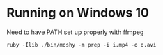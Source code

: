 # Running on Windows 10

Need to have PATH set up properly with ffmpeg

```
ruby -Ilib ./bin/moshy -m prep -i i.mp4 -o o.avi
```
